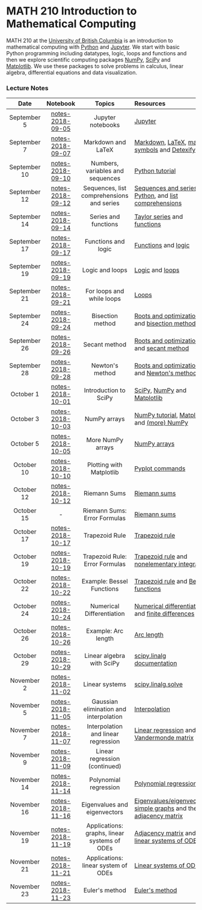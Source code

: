 # MATH 210 Introduction to Mathematical Computing

MATH 210 at the [University of British Columbia](http://www.math.ubc.ca) is an introduction to mathematical computing with [Python](https://www.python.org/) and [Jupyter](http://jupyter.org/). We start with basic Python programming including datatypes, logic, loops and functions and then we explore scientific computing packages [NumPy](http://www.numpy.org/), [SciPy](https://scipy.org/) and [Matplotlib](https://matplotlib.org/). We use these packages to solve problems in calculus, linear algebra, differential equations and data visualization.

### Lecture Notes

| Date | Notebook | Topics | Resources |
| :---: | :---: | :---: | :--- |
| September 5 | [notes-2018-09-05](notes-week-01/notes-2018-09-05.ipynb) | Jupyter notebooks | [Jupyter](https://jupyter.org) |
| September 7 | [notes-2018-09-07](notes-week-01/notes-2018-09-07.ipynb) |  Markdown and LaTeX | [Markdown](https://daringfireball.net/projects/markdown/), [LaTeX](https://en.wikibooks.org/wiki/LaTeX), [math symbols](https://en.wikibooks.org/wiki/LaTeX/Mathematics#Symbols) and [Detexify](http://detexify.kirelabs.org/classify.html) |
| September 10 | [notes-2018-09-10](notes-week-02/notes-2018-09-10.ipynb) |  Numbers, variables and sequences | [Python tutorial](https://docs.python.org/3/tutorial/introduction.html) |
| September 12 | [notes-2018-09-12](notes-week-02/notes-2018-09-12.ipynb) |  Sequences, list comprehensions and series | [Sequences and series in Python](http://www.math.ubc.ca/~pwalls/math-python/python/sequences/), and [list comprehensions](https://docs.python.org/3/tutorial/datastructures.html#list-comprehensions) |
| September 14 | [notes-2018-09-14](notes-week-02/notes-2018-09-14.ipynb) |  Series and functions | [Taylor series](https://en.wikipedia.org/wiki/Taylor_series) and [functions](http://www.math.ubc.ca/~pwalls/math-python/python/functions/) |
| September 17 | [notes-2018-09-17](notes-week-03/notes-2018-09-17.ipynb) |  Functions and logic | [Functions](http://www.math.ubc.ca/~pwalls/math-python/python/functions/) and [logic](http://www.math.ubc.ca/~pwalls/math-python/python/logic/) |
| September 19 | [notes-2018-09-19](notes-week-03/notes-2018-09-19.ipynb) |  Logic and loops | [Logic](http://www.math.ubc.ca/~pwalls/math-python/python/logic/) and [loops](http://www.math.ubc.ca/~pwalls/math-python/python/loops/) |
| September 21 | [notes-2018-09-21](notes-week-03/notes-2018-09-21.ipynb) |  For loops and while loops | [Loops](http://www.math.ubc.ca/~pwalls/math-python/python/loops/) |
| September 24 | [notes-2018-09-24](notes-week-04/notes-2018-09-24.ipynb) |  Bisection method | [Roots and optimization](http://www.math.ubc.ca/~pwalls/math-python/roots-optimization/root-finding/) and [bisection method](https://en.wikipedia.org/wiki/Bisection_method) |
| September 26 | [notes-2018-09-26](notes-week-04/notes-2018-09-26.ipynb) |  Secant method | [Roots and optimization](http://www.math.ubc.ca/~pwalls/math-python/roots-optimization/root-finding/) and [secant method](https://en.wikipedia.org/wiki/Secant_method) |
| September 28 | [notes-2018-09-28](notes-week-04/notes-2018-09-28.ipynb) |  Newton's method | [Roots and optimization](http://www.math.ubc.ca/~pwalls/math-python/roots-optimization/root-finding/) and [Newton's method](https://en.wikipedia.org/wiki/Newton%27s_method) |
| October 1 | [notes-2018-10-01](notes-week-05/notes-2018-10-01.ipynb) |  Introduction to SciPy  | [SciPy](https://scipy.org/), [NumPy](http://www.numpy.org/) and [Matplotlib](https://matplotlib.org/) |
| October 3 | [notes-2018-10-03](notes-week-05/notes-2018-10-03.ipynb) |  NumPy arrays  | [NumPy tutorial](https://docs.scipy.org/doc/numpy/user/quickstart.html), [Matplotlib](https://matplotlib.org/) and [(more) NumPy](http://www.math.ubc.ca/~pwalls/math-python/scipy/numpy/) |
| October 5 | [notes-2018-10-05](notes-week-05/notes-2018-10-05.ipynb) | More NumPy arrays | [NumPy arrays](https://docs.scipy.org/doc/numpy-1.15.1/reference/arrays.html) |
| October 10 | [notes-2018-10-10](notes-week-06/notes-2018-10-10.ipynb) | Plotting with Matplotlib | [Pyplot commands](https://matplotlib.org/api/pyplot_summary.html) |
| October 12 | [notes-2018-10-12](notes-week-06/notes-2018-10-12.ipynb) | Riemann Sums | [Riemann sums](http://www.math.ubc.ca/~pwalls/math-python/integration/riemann-sums/) |
| October 15 | - | Riemann Sums: Error Formulas | [Riemann sums](http://www.math.ubc.ca/~pwalls/math-python/integration/riemann-sums/)   |
| October 17 | [notes-2018-10-17](notes-week-07/notes-2018-10-17.ipynb) | Trapezoid Rule | [Trapezoid rule](http://www.math.ubc.ca/~pwalls/math-python/integration/trapezoid-rule/)   |
| October 19 | [notes-2018-10-19](notes-week-07/notes-2018-10-19.ipynb) | Trapezoid Rule: Error Formulas | [Trapezoid rule](http://www.math.ubc.ca/~pwalls/math-python/integration/trapezoid-rule/) and [nonelementary integrals](https://en.wikipedia.org/wiki/Nonelementary_integral) |
| October 22 | [notes-2018-10-22](notes-week-08/notes-2018-10-22.ipynb) | Example: Bessel Functions | [Trapezoid rule](http://www.math.ubc.ca/~pwalls/math-python/integration/trapezoid-rule/) and [Bessel functions](https://en.wikipedia.org/wiki/Bessel_function) |
| October 24 | [notes-2018-10-24](notes-week-08/notes-2018-10-24.ipynb) | Numerical Differentiation | [Numerical differentiation](http://www.math.ubc.ca/~pwalls/math-python/differentiation/) and [finite differences](https://en.wikipedia.org/wiki/Finite_difference) |
| October 26 | [notes-2018-10-26](notes-week-08/notes-2018-10-26.ipynb) | Example: Arc length | [Arc length](https://en.wikipedia.org/wiki/Arc_length) |
| October 29 | [notes-2018-10-29](notes-week-09/notes-2018-10-29.ipynb) | Linear algebra with SciPy | [scipy.linalg documentation](https://docs.scipy.org/doc/scipy/reference/linalg.html) |
| November 2 | [notes-2018-11-02](notes-week-09/notes-2018-11-02.ipynb) | Linear systems | [scipy.linalg.solve](https://docs.scipy.org/doc/scipy/reference/generated/scipy.linalg.solve.html#scipy.linalg.solve) |
| November 5 | [notes-2018-11-05](notes-week-10/notes-2018-11-05.ipynb) | Gaussian elimination and interpolation | [Interpolation](https://en.wikipedia.org/wiki/Polynomial_interpolation) |
| November 7 | [notes-2018-11-07](notes-week-10/notes-2018-11-07.ipynb) | Interpolation and linear regression | [Linear regression](https://en.wikipedia.org/wiki/Linear_regression) and [Vandermonde matrix](https://en.wikipedia.org/wiki/Vandermonde_matrix) |
| November 9 | [notes-2018-11-09](notes-week-10/notes-2018-11-09.ipynb) | Linear regression (continued) | |
| November 14 | [notes-2018-11-14](notes-week-11/notes-2018-11-14.ipynb) | Polynomial regression | [Polynomial regression](https://en.wikipedia.org/wiki/Polynomial_regression) |
| November 16 | [notes-2018-11-16](notes-week-11/notes-2018-11-16.ipynb) | Eigenvalues and eigenvectors | [Eigenvalues/eigenvectors](https://en.wikipedia.org/wiki/Eigenvalues_and_eigenvectors), [simple graphs](https://en.wikipedia.org/wiki/Graph_(discrete_mathematics)) and the [adjacency matrix](https://en.wikipedia.org/wiki/Adjacency_matrix) |
| November 19 | [notes-2018-11-19](notes-week-12/notes-2018-11-19.ipynb) | Applications: graphs, linear systems of ODEs | [Adjacency matrix](https://en.wikipedia.org/wiki/Adjacency_matrix) and [linear systems of ODEs](https://www.jirka.org/diffyqs/html/sys_chapter.html) |
| November 21 | [notes-2018-11-21](notes-week-12/notes-2018-11-21.ipynb) | Applications: linear system of ODEs | [Linear systems of ODEs](https://www.jirka.org/diffyqs/html/sys_chapter.html) |
| November 23 | [notes-2018-11-23](notes-week-12/notes-2018-11-23.ipynb) | Euler's method | [Euler's method](https://en.wikipedia.org/wiki/Euler_method) |